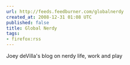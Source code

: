 ```yaml
---
url: http://feeds.feedburner.com/globalnerdy
created_at: 2008-12-31 01:08 UTC
published: false
title: Global Nerdy
tags:
- firefox:rss
---
```


Joey deVilla's blog on nerdy life, work and play
